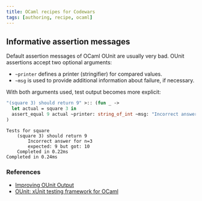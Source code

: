 ```yaml
---
title: OCaml recipes for Codewars
tags: [authoring, recipe, ocaml]
---
```



## Informative assertion messages

Default assertion messages of OCaml OUnit are usually very bad. OUnit assertions accept two optional arguments:
- `~printer` defines a printer (stringifier) for compared values.
- `~msg` is used to provide additional information about failure, if necessary.

With both arguments used, test output becomes more explicit:

```ocaml
"(square 3) should return 9" >:: (fun _ ->
  let actual = square 3 in
  assert_equal 9 actual ~printer: string_of_int ~msg: "Incorrect answer for n=3"
)
```

```text
Tests for square
    (square 3) should return 9
        Incorrect answer for n=3
        expected: 9 but got: 10
    Completed in 0.22ms
Completed in 0.24ms
```

### References

- [Improving OUnit Output](https://cs3110.github.io/textbook/chapters/data/ounit.html#improving-ounit-output)
- [OUnit: xUnit testing framework for OCaml](https://ocaml.org/p/ounit2/2.2.3/doc/index.html#error-reporting)
